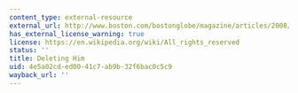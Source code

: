 ```yaml
---
content_type: external-resource
external_url: http://www.boston.com/bostonglobe/magazine/articles/2008/01/13/deleting_him/
has_external_license_warning: true
license: https://en.wikipedia.org/wiki/All_rights_reserved
status: ''
title: Deleting Him
uid: 4e5a02cd-ed00-41c7-ab9b-32f6bac0c5c9
wayback_url: ''
---
```

